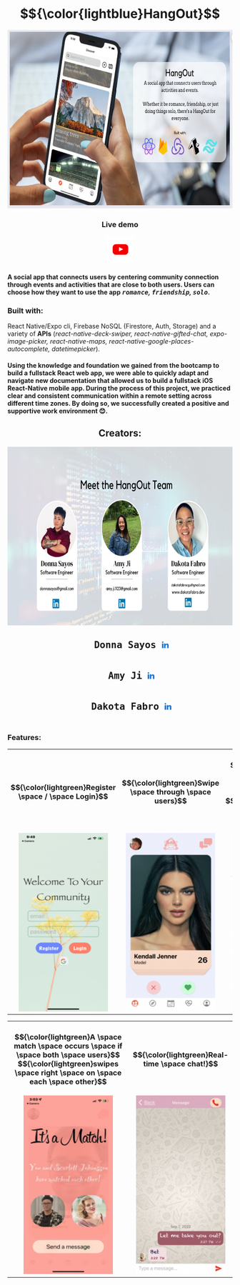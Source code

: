 <h1 align="center">
  $${\color{lightblue}HangOut}$$
</h1>

<p align="center">
  <kbd>
    <img src="assets/Background.jpeg" width="600" height="400"/>
  </kbd>
  
  <div align="center">
    <h3>Live demo</h3>
    <a href="https://www.youtube.com/watch?v=SVDFDJWC3bA&list=PLx0iOsdUOUmnLN8sDLqSgVBNZmFq7Rx4k&index=8" target="_blank">
      <kbd><img src="assets/demo.png" width="60" height="60"/></kbd>
    </a>
  </div>
</p>

#### A social app that connects users by centering community connection through events and activities that are close to both users. Users can choose how they want to use the app *<kbd>romance</kbd>, <kbd>friendship</kbd>, <kbd>solo</kbd>*.

#### <h3>Built with:</h3> React Native/Expo cli, Firebase NoSQL (Firestore, Auth, Storage) and a variety of **APIs** (*react-native-deck-swiper, react-native-gifted-chat, expo-image-picker, react-native-maps, react-native-google-places-autocomplete, datetimepicker*). 

#### Using the knowledge and foundation we gained from the bootcamp to build a fullstack React web app, we were able to quickly adapt and navigate new documentation that allowed us to build a fullstack iOS React-Native mobile app. During the process of this project, we practiced clear and consistent communication within a remote setting across different time zones. By doing so, we successfully created a positive and supportive work environment 😊. 

<h2 align="center">
  Creators:
</h2>
<p align="center">
  <kbd>
    <img src="assets/creators.jpeg" width="750" height="400"/>
  </kbd>
</p>

<h2 align="center">
  <pre>
    Donna Sayos <a href="https://www.linkedin.com/in/dsayos/"><kbd><img src="assets/linked-in-alt.svg" width="15" height="15"/></kbd></a>
  </pre>
  <pre>
    Amy Ji <a href="https://www.linkedin.com/in/amy-ji-xueer/"><kbd><img src="assets/linked-in-alt.svg" width="15" height="15"/></kbd></a>
  </pre>
  <pre>
    Dakota Fabro <a href="https://www.linkedin.com/in/dakotafabro/"><kbd><img src="assets/linked-in-alt.svg" width="15" height="15"/></kbd></a>
  </pre>
</h2>

### Features:
<div align="center">
  <table>
    <tr>
      <td>
        <h3 align="center">
          $${\color{lightgreen}Register \space / \space Login}$$
        </h3>
      </td>
      <td>
        <h3 align="center">
          $${\color{lightgreen}Swipe \space through \space users}$$
        </h3>
      </td>
      <td>
        <h3 align="center">
          $${\color{lightgreen}Add \space events \space / \space scroll \space through}$$
          $${\color{lightgreen}events \space / \space RSVP \space events}$$
        </h3>
      </td>
    </tr>
    <tr>
      <td align="center"><kbd><img src="assets/login.png" width="200" height="400"/></kbd></td>
      <td align="center"><kbd><img src="assets/swipe.png" width="200" height="400"/></kbd></td>
      <td align="center"><kbd><img src="assets/events.png" width="200" height="400"/></kbd></td>
    </tr>
   </table>
</div>

<div align="center">
  <table>
    <tr>
      <td>
        <h3 align="center">
          $${\color{lightgreen}A \space match \space occurs \space if \space both \space users}$$
          $${\color{lightgreen}swipes \space right \space on \space each \space other}$$
        </h3>
      </td>
      <td>
        <h3 align="center">
          $${\color{lightgreen}Real-time \space chat!}$$
        </h3>
      </td>
    </tr>
    <tr>
      <td align="center"><kbd><img src="assets/matched.png" width="200" height="400"/></kbd></td>
      <td align="center"><kbd><img src="assets/chat.png" width="200" height="400"/></kbd></td>
    </tr>
   </table>
</div>
